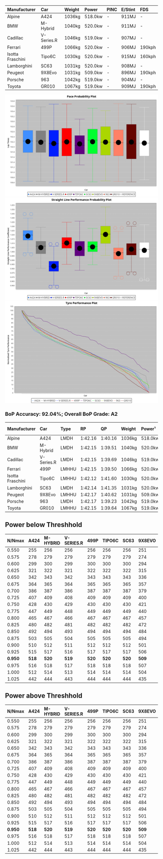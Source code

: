 | Manufacturer     | Car        | Weight | Power   | PINC    | E/Stint | FDS     |
|:-|:-|:-|:-|:-|:-|:-|
| Alpine           | A424       | 1036kg | 518.0kw |    -    | 911MJ   |    -    |
| BMW              | M-Hybrid   | 1040kg | 520.0kw |    -    | 911MJ   |    -    |
| Cadillac         | V-Series.R | 1046kg | 519.0kw |    -    | 907MJ   |    -    |
| Ferrari          | 499P       | 1066kg | 520.0kw |    -    | 906MJ   | 190kph  |
| Isotta Fraschini | Tipo6C     | 1030kg | 520.0kw |    -    | 915MJ   | 160kph  |
| Lamborghini      | SC63       | 1031kg | 520.0kw |    -    | 908MJ   |    -    |
| Peugeot          | 9X8Evo     | 1031kg | 509.0kw |    -    | 896MJ   | 190kph  |
| Porsche          | 963        | 1042kg | 519.0kw |    -    | 904MJ   |    -    |
| Toyota           | GR010      | 1067kg | 519.0kw |    -    | 909MJ   | 190kph  |

![PACECHART](./IMG/AUTO.png)
![STRAIGHTLINEPERFORMANCECHART](./IMG/AUTO_sp.png)
![TYREPERFORMANCECHART](./IMG/AUTO_tw.png)

### BoP Accuracy: 92.04%; Overall BoP Grade: A2
| Manufacturer     | Car        | Type  | RP      | QP      | Weight | Power¹  | Threshhold | PINC    | Power²   | E/Stint | AVG Vmax  | FDS     | RDLC | L/Stint | BOP-Grade | Model Accuracy | Model Points | Match%  | SimDiff |
|:-|:-|:-|:-|:-|:-|:-|:-|:-|:-|:-|:-|:-|:-|:-|:-|:-|:-|:-|:-|
| Alpine           | A424       | LMDH  | 1:42.16 | 1:40.16 | 1036kg | 518.0kw | 0.0kph     |    -    | 518.00kw |  911MJ  | 302.12kph |    -    | 1.01 | 33      | ~A1       | 100.00%        | 635          | 97.29%  | ±0.09s  |
| BMW              | M-Hybrid   | LMDH  | 1:42.15 | 1:39.51 | 1040kg | 520.0kw | 0.0kph     |    -    | 520.00kw |  911MJ  | 300.07kph |    -    | 1.01 | 33      | ~A1       | 100.00%        | 1696         | 100.00% | ±0.06s  |
| Cadillac         | V-Series.R | LMDH  | 1:42.15 | 1:39.69 | 1046kg | 519.0kw | 0.0kph     |    -    | 519.00kw |  907MJ  | 295.29kph |    -    | 1.01 | 33      | ~A1       | 88.64%         | 2076         | 100.00% | ±0.24s  |
| Ferrari          | 499P       | LMHHU | 1:42.15 | 1:39.50 | 1066kg | 520.0kw | 0.0kph     |    -    | 520.00kw |  906MJ  | 299.32kph | 190kph  | 1.02 | 33      | ~A1       | 91.94%         | 2476         | 100.00% | ±0.06s  |
| Isotta Fraschini | Tipo6C     | LMHHU | 1:42.12 | 1:41.60 | 1030kg | 520.0kw | 0.0kph     |    -    | 520.00kw |  915MJ  | 300.58kph | 160kph  | 1.07 | 33      | +Ω1       | 100.00%        | 66           | 48.28%  | ±0.05s  |
| Lamborghini      | SC63       | LMDH  | 1:42.14 | 1:41.35 | 1031kg | 520.0kw | 0.0kph     |    -    | 520.00kw |  908MJ  | 300.73kph |    -    | 1.05 | 33      | ~A1       | 100.00%        | 504          | 98.86%  | ±0.33s  |
| Peugeot          | 9X8Evo     | LMHHU | 1:42.17 | 1:40.62 | 1031kg | 509.0kw | 0.0kph     |    -    | 509.00kw |  896MJ  | 301.72kph | 190kph  | 1.02 | 33      | +B2       | 100.00%        | 249          | 83.95%  | #       |
| Porsche          | 963        | LMDH  | 1:42.17 | 1:39.23 | 1042kg | 519.0kw | 0.0kph     |    -    | 519.00kw |  904MJ  | 298.42kph |    -    | 1.01 | 33      | ~A1       | 90.40%         | 5633         | 100.00% | ±0.26s  |
| Toyota           | GR010      | LMHHU | 1:42.15 | 1:39.64 | 1067kg | 519.0kw | 0.0kph     |    -    | 519.00kw |  909MJ  | 297.88kph | 190kph  | 1.02 | 33      | ~A1       | 90.11%         | 3235         | 100.00% | ±0.22s  |

## Power below Threshhold
| N/Nmax    | A424    | M-HYBRID | V-SERIES.R | 499P    | TIPO6C  | SC63    | 9X8EVO  | 963     | GR010   |
|:-|:-|:-|:-|:-|:-|:-|:-|:-|:-|
|  0.550    |  255    |  256     |  256       |  256    |  256    |  256    |  251    |  256    |  256    |
|  0.575    |  278    |  279     |  279       |  279    |  279    |  279    |  274    |  279    |  279    |
|  0.600    |  299    |  300     |  299       |  300    |  300    |  300    |  294    |  299    |  299    |
|  0.625    |  321    |  322     |  321       |  322    |  322    |  322    |  315    |  321    |  321    |
|  0.650    |  342    |  343     |  342       |  343    |  343    |  343    |  336    |  342    |  342    |
|  0.675    |  364    |  365     |  364       |  365    |  365    |  365    |  357    |  364    |  364    |
|  0.700    |  386    |  387     |  386       |  387    |  387    |  387    |  379    |  386    |  386    |
|  0.725    |  407    |  409     |  408       |  409    |  409    |  409    |  400    |  408    |  408    |
|  0.750    |  428    |  430     |  429       |  430    |  430    |  430    |  421    |  429    |  429    |
|  0.775    |  447    |  449     |  448       |  449    |  449    |  449    |  440    |  448    |  448    |
|  0.800    |  465    |  467     |  466       |  467    |  467    |  467    |  457    |  466    |  466    |
|  0.825    |  480    |  482     |  481       |  482    |  482    |  482    |  472    |  481    |  481    |
|  0.850    |  492    |  494     |  493       |  494    |  494    |  494    |  484    |  493    |  493    |
|  0.875    |  503    |  505     |  504       |  505    |  505    |  505    |  494    |  504    |  504    |
|  0.900    |  510    |  512     |  511       |  512    |  512    |  512    |  501    |  511    |  511    |
|  0.925    |  515    |  517     |  516       |  517    |  517    |  517    |  506    |  516    |  516    |
| **0.950** | **518** | **520**  | **519**    | **520** | **520** | **520** | **509** | **519** | **519** |
|  0.975    |  516    |  518     |  517       |  518    |  518    |  518    |  507    |  517    |  517    |
|  1.000    |  512    |  514     |  513       |  514    |  514    |  514    |  504    |  513    |  513    |
|  1.025    |  442    |  444     |  443       |  444    |  444    |  444    |  435    |  443    |  443    |

## Power above Threshhold
| N/Nmax    | A424    | M-HYBRID | V-SERIES.R | 499P    | TIPO6C  | SC63    | 9X8EVO  | 963     | GR010   |
|:-|:-|:-|:-|:-|:-|:-|:-|:-|:-|
|  0.550    |  255    |  256     |  256       |  256    |  256    |  256    |  251    |  256    |  256    |
|  0.575    |  278    |  279     |  279       |  279    |  279    |  279    |  274    |  279    |  279    |
|  0.600    |  299    |  300     |  299       |  300    |  300    |  300    |  294    |  299    |  299    |
|  0.625    |  321    |  322     |  321       |  322    |  322    |  322    |  315    |  321    |  321    |
|  0.650    |  342    |  343     |  342       |  343    |  343    |  343    |  336    |  342    |  342    |
|  0.675    |  364    |  365     |  364       |  365    |  365    |  365    |  357    |  364    |  364    |
|  0.700    |  386    |  387     |  386       |  387    |  387    |  387    |  379    |  386    |  386    |
|  0.725    |  407    |  409     |  408       |  409    |  409    |  409    |  400    |  408    |  408    |
|  0.750    |  428    |  430     |  429       |  430    |  430    |  430    |  421    |  429    |  429    |
|  0.775    |  447    |  449     |  448       |  449    |  449    |  449    |  440    |  448    |  448    |
|  0.800    |  465    |  467     |  466       |  467    |  467    |  467    |  457    |  466    |  466    |
|  0.825    |  480    |  482     |  481       |  482    |  482    |  482    |  472    |  481    |  481    |
|  0.850    |  492    |  494     |  493       |  494    |  494    |  494    |  484    |  493    |  493    |
|  0.875    |  503    |  505     |  504       |  505    |  505    |  505    |  494    |  504    |  504    |
|  0.900    |  510    |  512     |  511       |  512    |  512    |  512    |  501    |  511    |  511    |
|  0.925    |  515    |  517     |  516       |  517    |  517    |  517    |  506    |  516    |  516    |
| **0.950** | **518** | **520**  | **519**    | **520** | **520** | **520** | **509** | **519** | **519** |
|  0.975    |  516    |  518     |  517       |  518    |  518    |  518    |  507    |  517    |  517    |
|  1.000    |  512    |  514     |  513       |  514    |  514    |  514    |  504    |  513    |  513    |
|  1.025    |  442    |  444     |  443       |  444    |  444    |  444    |  435    |  443    |  443    |
